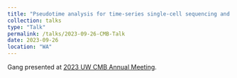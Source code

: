 ```yaml
---
title: "Pseudotime analysis for time-series single-cell sequencing and imaging data"
collection: talks
type: "Talk"
permalink: /talks/2023-09-26-CMB-Talk
date: 2023-09-26
location: "WA"
---
```

Gang presented at [2023 UW CMB Annual Meeting](https://docs.google.com/document/d/1w95GwFV0V0KV9TgESKe7UZljTtklsKok8HkKkgzYpPo/edit). 